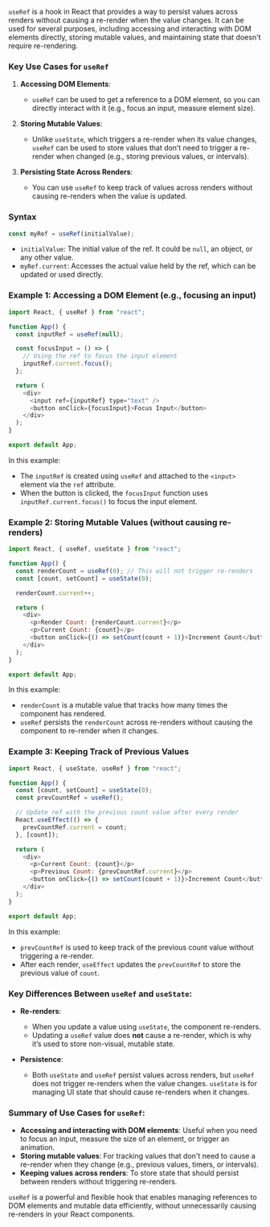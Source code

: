 `useRef` is a hook in React that provides a way to persist values across renders without causing a re-render when the value changes. It can be used for several purposes, including accessing and interacting with DOM elements directly, storing mutable values, and maintaining state that doesn't require re-rendering.

### Key Use Cases for `useRef`

1. **Accessing DOM Elements**:
   - `useRef` can be used to get a reference to a DOM element, so you can directly interact with it (e.g., focus an input, measure element size).
   
2. **Storing Mutable Values**:
   - Unlike `useState`, which triggers a re-render when its value changes, `useRef` can be used to store values that don’t need to trigger a re-render when changed (e.g., storing previous values, or intervals).
   
3. **Persisting State Across Renders**:
   - You can use `useRef` to keep track of values across renders without causing re-renders when the value is updated.

### Syntax

```javascript
const myRef = useRef(initialValue);
```

- `initialValue`: The initial value of the ref. It could be `null`, an object, or any other value.
- `myRef.current`: Accesses the actual value held by the ref, which can be updated or used directly.

### Example 1: Accessing a DOM Element (e.g., focusing an input)

```javascript
import React, { useRef } from "react";

function App() {
  const inputRef = useRef(null);

  const focusInput = () => {
    // Using the ref to focus the input element
    inputRef.current.focus();
  };

  return (
    <div>
      <input ref={inputRef} type="text" />
      <button onClick={focusInput}>Focus Input</button>
    </div>
  );
}

export default App;
```

In this example:
- The `inputRef` is created using `useRef` and attached to the `<input>` element via the `ref` attribute.
- When the button is clicked, the `focusInput` function uses `inputRef.current.focus()` to focus the input element.

### Example 2: Storing Mutable Values (without causing re-renders)

```javascript
import React, { useRef, useState } from "react";

function App() {
  const renderCount = useRef(0); // This will not trigger re-renders
  const [count, setCount] = useState(0);

  renderCount.current++;

  return (
    <div>
      <p>Render Count: {renderCount.current}</p>
      <p>Current Count: {count}</p>
      <button onClick={() => setCount(count + 1)}>Increment Count</button>
    </div>
  );
}

export default App;
```

In this example:
- `renderCount` is a mutable value that tracks how many times the component has rendered. 
- `useRef` persists the `renderCount` across re-renders without causing the component to re-render when it changes.

### Example 3: Keeping Track of Previous Values

```javascript
import React, { useState, useRef } from "react";

function App() {
  const [count, setCount] = useState(0);
  const prevCountRef = useRef();

  // Update ref with the previous count value after every render
  React.useEffect(() => {
    prevCountRef.current = count;
  }, [count]);

  return (
    <div>
      <p>Current Count: {count}</p>
      <p>Previous Count: {prevCountRef.current}</p>
      <button onClick={() => setCount(count + 1)}>Increment Count</button>
    </div>
  );
}

export default App;
```

In this example:
- `prevCountRef` is used to keep track of the previous count value without triggering a re-render.
- After each render, `useEffect` updates the `prevCountRef` to store the previous value of `count`.

### Key Differences Between `useRef` and `useState`:

- **Re-renders**: 
  - When you update a value using `useState`, the component re-renders. 
  - Updating a `useRef` value does **not** cause a re-render, which is why it’s used to store non-visual, mutable state.

- **Persistence**:
  - Both `useState` and `useRef` persist values across renders, but `useRef` does not trigger re-renders when the value changes. `useState` is for managing UI state that should cause re-renders when it changes.

### Summary of Use Cases for `useRef`:

- **Accessing and interacting with DOM elements**: Useful when you need to focus an input, measure the size of an element, or trigger an animation.
- **Storing mutable values**: For tracking values that don't need to cause a re-render when they change (e.g., previous values, timers, or intervals).
- **Keeping values across renders**: To store state that should persist between renders without triggering re-renders.

`useRef` is a powerful and flexible hook that enables managing references to DOM elements and mutable data efficiently, without unnecessarily causing re-renders in your React components.